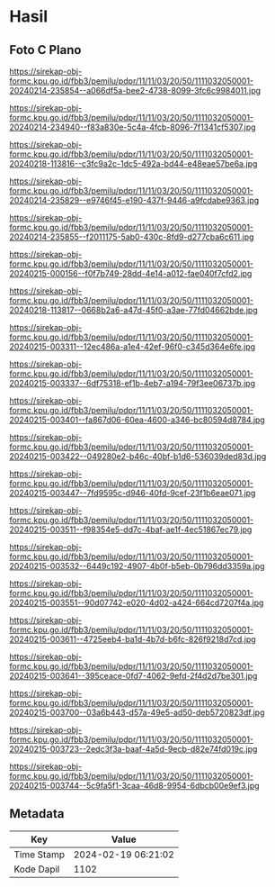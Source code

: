 # Hasil

## Foto C Plano

https://sirekap-obj-formc.kpu.go.id/fbb3/pemilu/pdpr/11/11/03/20/50/1111032050001-20240214-235854--a066df5a-bee2-4738-8099-3fc6c9984011.jpg

https://sirekap-obj-formc.kpu.go.id/fbb3/pemilu/pdpr/11/11/03/20/50/1111032050001-20240214-234940--f83a830e-5c4a-4fcb-8096-7f1341cf5307.jpg

https://sirekap-obj-formc.kpu.go.id/fbb3/pemilu/pdpr/11/11/03/20/50/1111032050001-20240218-113816--c3fc9a2c-1dc5-492a-bd44-e48eae57be6a.jpg

https://sirekap-obj-formc.kpu.go.id/fbb3/pemilu/pdpr/11/11/03/20/50/1111032050001-20240214-235829--e9746f45-e190-437f-9446-a9fcdabe9363.jpg

https://sirekap-obj-formc.kpu.go.id/fbb3/pemilu/pdpr/11/11/03/20/50/1111032050001-20240214-235855--f2011175-5ab0-430c-8fd9-d277cba6c611.jpg

https://sirekap-obj-formc.kpu.go.id/fbb3/pemilu/pdpr/11/11/03/20/50/1111032050001-20240215-000156--f0f7b749-28dd-4e14-a012-fae040f7cfd2.jpg

https://sirekap-obj-formc.kpu.go.id/fbb3/pemilu/pdpr/11/11/03/20/50/1111032050001-20240218-113817--0668b2a6-a47d-45f0-a3ae-77fd04662bde.jpg

https://sirekap-obj-formc.kpu.go.id/fbb3/pemilu/pdpr/11/11/03/20/50/1111032050001-20240215-003311--12ec486a-a1e4-42ef-96f0-c345d364e6fe.jpg

https://sirekap-obj-formc.kpu.go.id/fbb3/pemilu/pdpr/11/11/03/20/50/1111032050001-20240215-003337--6df75318-ef1b-4eb7-a194-79f3ee06737b.jpg

https://sirekap-obj-formc.kpu.go.id/fbb3/pemilu/pdpr/11/11/03/20/50/1111032050001-20240215-003401--fa867d06-60ea-4600-a346-bc80594d8784.jpg

https://sirekap-obj-formc.kpu.go.id/fbb3/pemilu/pdpr/11/11/03/20/50/1111032050001-20240215-003422--049280e2-b46c-40bf-b1d6-536039ded83d.jpg

https://sirekap-obj-formc.kpu.go.id/fbb3/pemilu/pdpr/11/11/03/20/50/1111032050001-20240215-003447--7fd9595c-d946-40fd-9cef-23f1b6eae071.jpg

https://sirekap-obj-formc.kpu.go.id/fbb3/pemilu/pdpr/11/11/03/20/50/1111032050001-20240215-003511--f98354e5-dd7c-4baf-ae1f-4ec51867ec79.jpg

https://sirekap-obj-formc.kpu.go.id/fbb3/pemilu/pdpr/11/11/03/20/50/1111032050001-20240215-003532--6449c192-4907-4b0f-b5eb-0b796dd3359a.jpg

https://sirekap-obj-formc.kpu.go.id/fbb3/pemilu/pdpr/11/11/03/20/50/1111032050001-20240215-003551--90d07742-e020-4d02-a424-664cd7207f4a.jpg

https://sirekap-obj-formc.kpu.go.id/fbb3/pemilu/pdpr/11/11/03/20/50/1111032050001-20240215-003611--4725eeb4-ba1d-4b7d-b6fc-826f9218d7cd.jpg

https://sirekap-obj-formc.kpu.go.id/fbb3/pemilu/pdpr/11/11/03/20/50/1111032050001-20240215-003641--395ceace-0fd7-4062-9efd-2f4d2d7be301.jpg

https://sirekap-obj-formc.kpu.go.id/fbb3/pemilu/pdpr/11/11/03/20/50/1111032050001-20240215-003700--03a6b443-d57a-49e5-ad50-deb5720823df.jpg

https://sirekap-obj-formc.kpu.go.id/fbb3/pemilu/pdpr/11/11/03/20/50/1111032050001-20240215-003723--2edc3f3a-baaf-4a5d-9ecb-d82e74fd019c.jpg

https://sirekap-obj-formc.kpu.go.id/fbb3/pemilu/pdpr/11/11/03/20/50/1111032050001-20240215-003744--5c9fa5f1-3caa-46d8-9954-6dbcb00e9ef3.jpg


## Metadata

| Key        | Value               |
| ---------- | ------------------- |
| Time Stamp | 2024-02-19 06:21:02 |
| Kode Dapil | 1102                |



